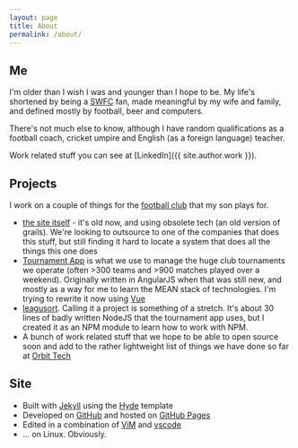 ```yaml
---
layout: page
title: About
permalink: /about/
---
```


## Me

I'm older than I wish I was and younger than I hope to be. My life's shortened by being a [SWFC](https://www.swfc.co.uk) fan, made meaningful by my wife and family, and defined mostly by football, beer and computers. 

There's not much else to know, although I have random qualifications as a football coach, cricket umpire and English (as a foreign language) teacher.

Work related stuff you can see at [LinkedIn]({{ site.author.work }}).


## Projects

I work on a couple of things for the [football club](https://www.stbgfc.co.uk) that 
my son plays for.

* [the site itself](https://github.com/STBGFC/footy) - it's old now, and using obsolete tech (an old version of grails). We're looking to outsource to one of the companies that does this stuff, but still finding it hard to locate a system that does all the things this one does  
* [Tournament App](https://github.com/STBGFC/tournament-app) is what we use to manage the huge club tournaments we operate (often >300 teams and >900 matches played over a weekend). Originally written in AngularJS when that was still new, and mostly as a way for me to learn the MEAN stack of technologies. I'm trying to rewrite it now using [Vue](https://vuejs.org)
* [leagusort](https://github.com/davison/leaguesort). Calling it a project is something of a stretch. It's about 30 lines of badly written NodeJS that the tournament app uses, but I created it as an NPM module to learn how to work with NPM.
* A bunch of work related stuff that we hope to be able to open source soon and add to the rather lightweight list of things we have done so far at [Orbit Tech](https://github.com/orbit-tech)


## Site

* Built with [Jekyll](http://jekyllrb.com) using the [Hyde](https://github.com/poole/hyde) template
* Developed on [GitHub](https://github.com/davison/davison.github.io) and hosted on [GitHub Pages](https://pages.github.com)
* Edited in a combination of [ViM](https://www.vim.org/) and [vscode](https://code.visualstudio.com/)
* ... on Linux. Obviously.

